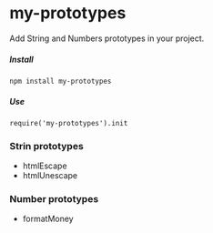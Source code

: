# my-prototypes
Add String and Numbers prototypes in your project.

##### Install
```npm install my-prototypes```

##### Use
``` require('my-prototypes').init ```

### Strin prototypes
- htmlEscape
- htmlUnescape

### Number prototypes
- formatMoney